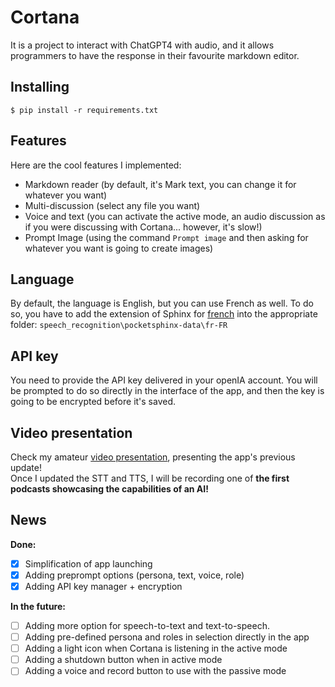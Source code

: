 # Cortana

 It is a project to interact with ChatGPT4 with audio, and it allows programmers to have the response in their favourite markdown editor.

## Installing

```
$ pip install -r requirements.txt
```

## Features

Here are the cool features I implemented:

- Markdown reader (by default, it's Mark text, you can change it for whatever you want)
- Multi-discussion (select any file you want)
- Voice and text (you can activate the active mode, an audio discussion as if you were discussing with Cortana... however, it's slow!)
- Prompt Image (using the command `Prompt image` and then asking for whatever you want is going to create images)

## Language

By default, the language is English, but you can use French as well. To do so, you have to add the extension of Sphinx for [french](https://github.com/Uberi/speech_recognition/blob/master/reference/pocketsphinx.rst) into the appropriate folder: `speech_recognition\pocketsphinx-data\fr-FR`

## API key

You need to provide the API key delivered in your openIA account. You will be prompted to do so directly in the interface of the app, and then the key is going to be encrypted before it's saved.

## Video presentation

Check my amateur [video presentation](https://youtu.be/IIm2TONVlyU), presenting the app's previous update! <br>
Once I updated the STT and TTS, I will be recording one of **the first podcasts showcasing the capabilities of an AI!**

## News

**Done:**

- [x] Simplification of app launching
- [x] Adding preprompt options (persona, text, voice, role)
- [x] Adding API key manager + encryption

**In the future:**

- [ ] Adding more option for speech-to-text and text-to-speech.
- [ ] Adding pre-defined persona and roles in selection directly in the app
- [ ] Adding a light icon when Cortana is listening in the active mode
- [ ] Adding a shutdown button when in active mode
- [ ] Adding a voice and record button to use with the passive mode
